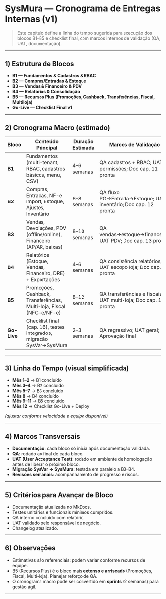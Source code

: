 # SysMura — Cronograma de Entregas Internas (v1)

> Este capítulo define a linha do tempo sugerida para execução dos blocos B1–B5 e checklist final, com marcos internos de validação (QA, UAT, documentação).

---

## 1) Estrutura de Blocos

- **B1 — Fundamentos & Cadastros & RBAC**  
- **B2 — Compras/Entradas & Estoque**  
- **B3 — Vendas & Financeiro & PDV**  
- **B4 — Relatórios & Consolidação**  
- **B5 — Recursos Plus (Promoções, Cashback, Transferências, Fiscal, Multiloja)**  
- **Go-Live — Checklist Final v1**

---

## 2) Cronograma Macro (estimado)

| Bloco | Conteúdo Principal | Duração Estimada | Marcos de Validação |
|-------|-------------------|------------------|---------------------|
| **B1** | Fundamentos (multi-tenant, RBAC, cadastros básicos, menu, CSV) | 4–6 semanas | QA cadastros + RBAC; UAT permissões; Doc cap. 11 pronta |
| **B2** | Compras, Entradas, NF-e import, Estoque, Ajustes, Inventário | 6–8 semanas | QA fluxo PO→Entrada→Estoque; UAT inventário; Doc cap. 12 pronta |
| **B3** | Vendas, Devoluções, PDV (offline/online), Financeiro (AP/AR, baixas) | 8–10 semanas | QA vendas→estoque→financeiro; UAT PDV; Doc cap. 13 pronta |
| **B4** | Relatórios (Estoque, Vendas, Financeiro, DRE) + Exportações | 4–6 semanas | QA consistência relatórios; UAT escopo loja; Doc cap. 14 pronta |
| **B5** | Promoções, Cashback, Transferências, Multi-loja, Fiscal (NFC-e/NF-e) | 8–12 semanas | QA transferências e fiscais; UAT multi-loja; Doc cap. 15 pronta |
| **Go-Live** | Checklist final (cap. 16), testes integrados, migração SysVar→SysMura | 2–3 semanas | QA regressivo; UAT geral; Aprovação final |

---

## 3) Linha do Tempo (visual simplificada)

- **Mês 1–2** → B1 concluído  
- **Mês 3–4** → B2 concluído  
- **Mês 5–7** → B3 concluído  
- **Mês 8** → B4 concluído  
- **Mês 9–11** → B5 concluído  
- **Mês 12** → Checklist Go-Live + Deploy  

*(ajustar conforme velocidade e equipe disponível)*

---

## 4) Marcos Transversais
- **Documentação**: cada bloco só inicia após documentação validada.  
- **QA**: rodado ao final de cada bloco.  
- **UAT (User Acceptance Test)**: rodado em ambiente de homologação antes de liberar o próximo bloco.  
- **Migração SysVar → SysMura**: testada em paralelo a B3–B4.  
- **Revisões semanais**: acompanhamento de progresso e riscos.  

---

## 5) Critérios para Avançar de Bloco
- Documentação atualizada no MkDocs.  
- Testes unitários e funcionais mínimos cumpridos.  
- QA interno concluído com relatório.  
- UAT validado pelo responsável de negócio.  
- Changelog atualizado.  

---

## 6) Observações
- Estimativas são referenciais: podem variar conforme recursos de equipe.  
- B5 (Recursos Plus) é o bloco mais **extenso e arriscado** (Promoções, Fiscal, Multi-loja). Planejar reforço de QA.  
- O cronograma macro pode ser convertido em **sprints** (2 semanas) para gestão ágil.  

---
